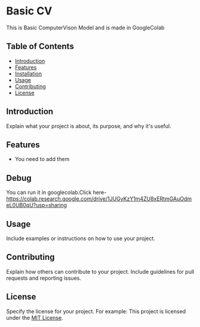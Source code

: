 # Basic CV

This is Basic ComputerVison Model and is made in GoogleColab

## Table of Contents

- [Introduction](#introduction)
- [Features](#features)
- [Installation](#installation)
- [Usage](#usage)
- [Contributing](#contributing)
- [License](#license)

## Introduction

Explain what your project is about, its purpose, and why it's useful.

## Features

- You need to add them

## Debug
You can run it in googlecolab.Click here-https://colab.research.google.com/drive/1JUGyKzY1m4ZU8xERtmGAuOdmeL0UB0qU?usp=sharing

## Usage

Include examples or instructions on how to use your project.

## Contributing

Explain how others can contribute to your project. Include guidelines for pull requests and reporting issues.

## License

Specify the license for your project. For example:
This project is licensed under the [MIT License](LICENSE).
